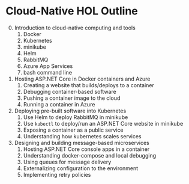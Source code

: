 # Cloud-Native HOL Outline

0. Introduction to cloud-native computing and tools
   1. Docker
   1. Kubernetes
   1. minikube
   1. Helm
   1. RabbitMQ
   1. Azure App Services
   1. bash command line
1. Hosting ASP.NET Core in Docker containers and Azure
   1. Creating a website that builds/deploys to a container
   1. Debugging container-based software
   1. Pushing a container image to the cloud
   1. Running a container in Azure
1. Deploying pre-built software into Kubernetes
   1. Use Helm to deploy RabbitMQ in minikube
   1. Use `kubectl` to deploy/run an ASP.NET Core website in minikube
   1. Exposing a container as a public service
   1. Understanding how kubernetes scales services
1. Designing and building message-based microservices
   1. Hosting ASP.NET Core console apps in a container
   1. Understanding docker-compose and local debugging
   1. Using queues for message delivery
   1. Externalizing configuration to the environment
   1. Implementing retry policies

